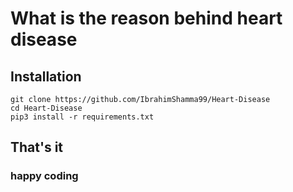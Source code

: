 # What is the reason behind heart disease


## Installation 

```
git clone https://github.com/IbrahimShamma99/Heart-Disease
cd Heart-Disease
pip3 install -r requirements.txt

```

## That's it
### happy coding
